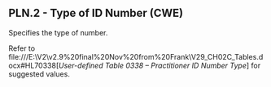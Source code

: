 ## PLN.2 - Type of ID Number (CWE)

Specifies the type of number.

Refer to file:///E:\V2\v2.9%20final%20Nov%20from%20Frank\V29_CH02C_Tables.docx#HL70338[_User-defined Table 0338 – Practitioner ID Number Type_] for suggested values.

